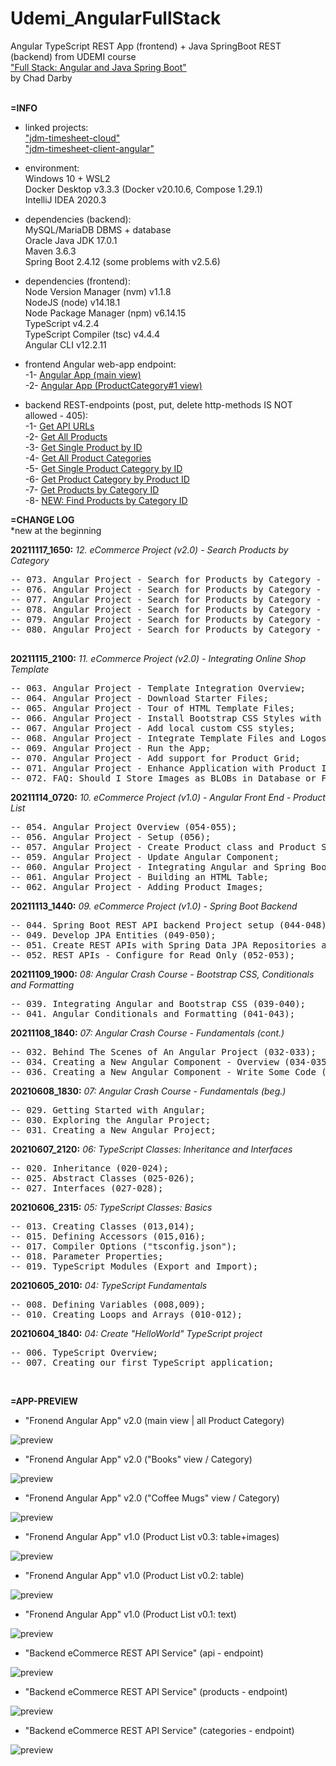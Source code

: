 # Udemi_AngularFullStack
Angular TypeScript REST App (frontend) + Java SpringBoot REST (backend) from UDEMI course <br>
["Full Stack: Angular and Java Spring Boot"](https://www.udemy.com/course/full-stack-angular-spring-boot-tutorial/) <br>
by Chad Darby<br>
<br>


**=INFO**

- linked projects:<br>
["jdm-timesheet-cloud"](https://github.com/drvicx/jdm-timesheet-cloud) <br>
["jdm-timesheet-client-angular"](https://github.com/drvicx/jdm-timesheet-client-angular) <br>

- environment:<br>
  Windows 10 + WSL2 <br>
  Docker Desktop v3.3.3 (Docker v20.10.6, Compose 1.29.1) <br>
  IntelliJ IDEA 2020.3 <br>

- dependencies (backend):<br>
  MySQL/MariaDB DBMS + database <br> 
  Oracle Java JDK 17.0.1 <br>
  Maven 3.6.3<br>
  Spring Boot 2.4.12 (some problems with v2.5.6) <br>
  
- dependencies (frontend):<br>
  Node Version Manager (nvm) v1.1.8 <br>
  NodeJS (node) v14.18.1 <br>
  Node Package Manager (npm) v6.14.15 <br>
  TypeScript v4.2.4 <br>
  TypeScript Compiler (tsc) v4.4.4 <br>
  Angular CLI v12.2.11 <br>

- frontend Angular web-app endpoint: <br>
  -1- [Angular App (main view)](http://localhost:4200) <br>
  -2- [Angular App (ProductCategory#1 view)](http://localhost:4200/category/1) <br>

- backend REST-endpoints (post, put, delete http-methods IS NOT allowed - 405): <br>
  -1- [Get API URLs](http://localhost:8080/api) <br>
  -2- [Get All Products](http://localhost:8080/api/products) <br>
  -3- [Get Single Product by ID](http://localhost:8080/api/products/1) <br>
  -4- [Get All Product Categories](http://localhost:8080/api/product-category) <br>
  -5- [Get Single Product Category by ID](http://localhost:8080/api/product-category/1) <br>
  -6- [Get Product Category by Product ID](http://localhost:8080/api/products/1/category) <br>
  -7- [Get Products by Category ID](http://localhost:8080/api/product-category/1/products) <br>
  -8- [NEW: Find Products by Category ID](http://localhost:8080/api/products/search/findByCategoryId?id=1) <br>

**=CHANGE LOG**<br>
*new at the beginning

**20211117_1650:** _12. eCommerce Project (v2.0) - Search Products by Category_
<pre>
-- 073. Angular Project - Search for Products by Category - Overview (073-075);
-- 076. Angular Project - Search for Products by Category - Code - Define routes;
-- 077. Angular Project - Search for Products by Category - Code - Define Router Outlet;
-- 078. Angular Project - Search for Products by Category - Code - Enhance ProductList;
-- 079. Angular Project - Search for Products by Category - Code - Update Spring Boot;
-- 080. Angular Project - Search for Products by Category - Code - Update ProductService;

</pre>


**20211115_2100:** _11. eCommerce Project (v2.0) - Integrating Online Shop Template_
<pre>
-- 063. Angular Project - Template Integration Overview;
-- 064. Angular Project - Download Starter Files;
-- 065. Angular Project - Tour of HTML Template Files;
-- 066. Angular Project - Install Bootstrap CSS Styles with npm;
-- 067. Angular Project - Add local custom CSS styles;
-- 068. Angular Project - Integrate Template Files and Logos;
-- 069. Angular Project - Run the App;
-- 070. Angular Project - Add support for Product Grid;
-- 071. Angular Project - Enhance Application with Product Images;
-- 072. FAQ: Should I Store Images as BLOBs in Database or Files on file system?;
</pre>

**20211114_0720:** _10. eCommerce Project (v1.0) - Angular Front End - Product List_
<pre>
-- 054. Angular Project Overview (054-055);
-- 056. Angular Project - Setup (056);
-- 057. Angular Project - Create Product class and Product Service (057-058);
-- 059. Angular Project - Update Angular Component;
-- 060. Angular Project - Integrating Angular and Spring Boot for Full Stack App;
-- 061. Angular Project - Building an HTML Table;
-- 062. Angular Project - Adding Product Images;
</pre>

**20211113_1440:** _09. eCommerce Project (v1.0) - Spring Boot Backend_
<pre>
-- 044. Spring Boot REST API backend Project setup (044-048);
-- 049. Develop JPA Entities (049-050);
-- 051. Create REST APIs with Spring Data JPA Repositories and Spring Data REST (051);
-- 052. REST APIs - Configure for Read Only (052-053);
</pre>

**20211109_1900:** _08: Angular Crash Course - Bootstrap CSS, Conditionals and Formatting_
<pre>
-- 039. Integrating Angular and Bootstrap CSS (039-040);
-- 041. Angular Conditionals and Formatting (041-043);
</pre>

**20211108_1840:** _07: Angular Crash Course - Fundamentals (cont.)_
<pre>
-- 032. Behind The Scenes of An Angular Project (032-033);
-- 034. Creating a New Angular Component - Overview (034-035);
-- 036. Creating a New Angular Component - Write Some Code (036-038);
</pre>

**20210608_1830:** _07: Angular Crash Course - Fundamentals (beg.)_
<pre>
-- 029. Getting Started with Angular;
-- 030. Exploring the Angular Project;
-- 031. Creating a New Angular Project;
</pre>

**20210607_2120:** _06: TypeScript Classes: Inheritance and Interfaces_
<pre>
-- 020. Inheritance (020-024);
-- 025. Abstract Classes (025-026);
-- 027. Interfaces (027-028);
</pre>

**20210606_2315:** _05: TypeScript Classes: Basics_
<pre>
-- 013. Creating Classes (013,014);
-- 015. Defining Accessors (015,016);
-- 017. Compiler Options ("tsconfig.json");
-- 018. Parameter Properties;
-- 019. TypeScript Modules (Export and Import);
</pre>

**20210605_2010:** _04: TypeScript Fundamentals_
<pre>
-- 008. Defining Variables (008,009);
-- 010. Creating Loops and Arrays (010-012);
</pre>

**20210604_1840:** _04: Create "HelloWorld" TypeScript project_
<pre>
-- 006. TypeScript Overview;
-- 007. Creating our first TypeScript application;
</pre>
<br>

**=APP-PREVIEW**

- "Fronend Angular App" v2.0 (main view | all Product Category)

![preview](_preview/ecommerce-frontend_20211117_1650_1.png?raw=true)

- "Fronend Angular App" v2.0 ("Books" view / Category)

![preview](_preview/ecommerce-frontend_20211117_1650_2.png?raw=true)

- "Fronend Angular App" v2.0 ("Coffee Mugs" view / Category)

![preview](_preview/ecommerce-frontend_20211117_1650_3.png?raw=true)

- "Fronend Angular App" v1.0 (Product List v0.3: table+images)

![preview](_preview/ecommerce-frontend_20211114_0720.png?raw=true)

- "Fronend Angular App" v1.0 (Product List v0.2: table)

![preview](_preview/ecommerce-frontend_20211114_0600.png?raw=true)

- "Fronend Angular App" v1.0 (Product List v0.1: text)

![preview](_preview/ecommerce-frontend_20211114_0500.png?raw=true)

- "Backend eCommerce REST API Service" (api - endpoint)

![preview](_preview/ecommerce-backend_20211112_1400_1.png?raw=true)

- "Backend eCommerce REST API Service" (products - endpoint)

![preview](_preview/ecommerce-backend_20211112_1400_2.png?raw=true)

- "Backend eCommerce REST API Service" (categories - endpoint)

![preview](_preview/ecommerce-backend_20211112_1400_3.png?raw=true)
